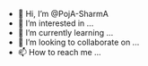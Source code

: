 - 👋 Hi, I’m @PojA-SharmA
- 👀 I’m interested in ...
- 🌱 I’m currently learning ...
- 💞️ I’m looking to collaborate on ...
- 📫 How to reach me ...

<!---
PojA-SharmA/PojA-SharmA is a ✨ special ✨ repository because its `README.md` (this file) appears on your GitHub profile.
You can click the Preview link to take a look at your changes.
--->
